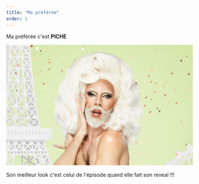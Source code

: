 ```yaml
---
title: "Ma préférée"
order: 1
---
```

Ma préférée c'est <strong>PICHE</strong>

![Texte décrivant l'image](/images/Drag-Race-France-Piche-la-premiere-drag-queen-gitane.jpg) 

Son meilleur look c'est celui de l'épisode quand elle fait son reveal !!! 